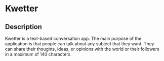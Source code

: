 # Kwetter

## Description
Kwetter is a text-based conversation app. The main purpose of the application is that people can talk about any subject that they want. They can share their thoughts, ideas, or opinions with the world or their followers in a maximum of 140 characters.
